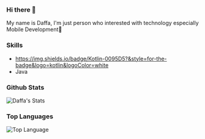 ### Hi there 👋

My name is Daffa, I'm just person who interested with technology especially Mobile Development🤗

### Skills
- https://img.shields.io/badge/Kotlin-0095D5?&style=for-the-badge&logo=kotlin&logoColor=white
- Java


### Github Stats
![Daffa's Stats](https://github-readme-stats.vercel.app/api?username=dapoi&count_private=true&show_icons=true&theme=radical)

### Top Languages
![Top Language](https://github-readme-stats.vercel.app/api/top-langs/?username=DAPOI&show_icons=true&theme=radical)

